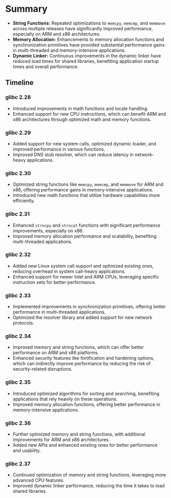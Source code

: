 # Summary
- **String Functions:** Repeated optimizations to `memcpy`, `memcmp`, and `memmove` across multiple releases have significantly improved performance, especially on ARM and x86 architectures.
- **Memory Allocation:** Enhancements to memory allocation functions and synchronization primitives have provided substantial performance gains in multi-threaded and memory-intensive applications.
- **Dynamic Linker:** Continuous improvements in the dynamic linker have reduced load times for shared libraries, benefiting application startup times and overall performance.

## Timeline

### glibc 2.28
- Introduced improvements in math functions and locale handling.
- Enhanced support for new CPU instructions, which can benefit ARM and x86 architectures through optimized math and memory functions.

### glibc 2.29
- Added support for new system calls, optimized dynamic loader, and improved performance in various functions.
- Improved DNS stub resolver, which can reduce latency in network-heavy applications.

### glibc 2.30
- Optimized string functions like `memcpy`, `memcmp`, and `memmove` for ARM and x86, offering performance gains in memory-intensive applications.
- Introduced new math functions that utilize hardware capabilities more efficiently.

### glibc 2.31
- Enhanced `strncpy` and `strncat` functions with significant performance improvements, especially on x86.
- Improved memory allocation performance and scalability, benefiting multi-threaded applications.

### glibc 2.32
- Added new Linux system call support and optimized existing ones, reducing overhead in system call-heavy applications.
- Enhanced support for newer Intel and ARM CPUs, leveraging specific instruction sets for better performance.

### glibc 2.33
- Implemented improvements in synchronization primitives, offering better performance in multi-threaded applications.
- Optimized the resolver library and added support for new network protocols.

### glibc 2.34
- Improved memory and string functions, which can offer better performance on ARM and x86 platforms.
- Enhanced security features like fortification and hardening options, which can indirectly improve performance by reducing the risk of security-related disruptions.

### glibc 2.35
- Introduced optimized algorithms for sorting and searching, benefiting applications that rely heavily on these operations.
- Improved memory allocation functions, offering better performance in memory-intensive applications.

### glibc 2.36
- Further optimized memory and string functions, with additional improvements for ARM and x86 architectures.
- Added new APIs and enhanced existing ones for better performance and usability.

### glibc 2.37
- Continued optimization of memory and string functions, leveraging more advanced CPU features.
- Improved dynamic linker performance, reducing the time it takes to load shared libraries.